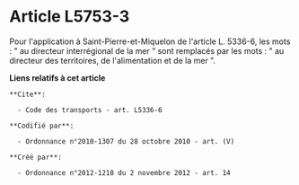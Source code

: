 # Article L5753-3

Pour l'application à Saint-Pierre-et-Miquelon de l'article L. 5336-6, les mots : " au directeur interrégional de la mer ”
sont remplacés par les mots : " au directeur des territoires, de l'alimentation et de la mer ”.

**Liens relatifs à cet article**

	**Cite**:

	  - Code des transports - art. L5336-6

	**Codifié par**:

	  - Ordonnance n°2010-1307 du 28 octobre 2010 - art. (V)

	**Créé par**:

	  - Ordonnance n°2012-1218 du 2 novembre 2012 - art. 14
